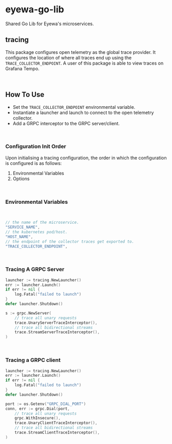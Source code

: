 # eyewa-go-lib

Shared Go Lib for Eyewa's microservices.

## tracing

This package configures open telemetry as the global trace provider. It configures the location of where all traces end up using the `TRACE_COLLECTOR_ENDPOINT`. A user of this package is able to view traces on Grafana Tempo.

</br>

## How To Use

- Set the `TRACE_COLLECTOR_ENDPOINT` environmental variable.
- Instantiate a launcher and launch to connect to the open telemetry collector.
- Add a GRPC interceptor to the GRPC server/client.

</br>

### Configuration Init Order

Upon initialising a tracing configuration, the order in which the configuration is configured is as follows:

1. Environmental Variables
2. Options

</br>

### Environmental Variables

</br>

```go
// the name of the microservice.
"SERVICE_NAME",
// the kubernetes pod/host.
"HOST_NAME",
// the endpoint of the collector traces get exported to.
"TRACE_COLLECTOR_ENDPOINT",
```

  </br>

### Tracing A GRPC Server

```go
launcher := tracing.NewLauncher()
err := launcher.Launch()
if err != nil {
    log.Fatal("failed to launch")
}
defer launcher.Shutdown()

s := grpc.NewServer(
    // trace all unary requests
    trace.UnaryServerTraceInterceptor(),
    // trace all bidirectional streams 
    trace.StreamServerTraceInterceptor(),
)
```

</br>

### Tracing a GRPC client

```go
launcher := tracing.NewLauncher()
err := launcher.Launch()
if err != nil {
    log.Fatal("failed to launch")
}
defer launcher.Shutdown()

port := os.Getenv("GRPC_DIAL_PORT")
conn, err := grpc.Dial(port,
    // trace all unary requests
    grpc.WithInsecure(),
    trace.UnaryClientTraceInterceptor(),
    // trace all bidirectional streams 
    trace.StreamClientTraceInterceptor(),
)
```

</br>

